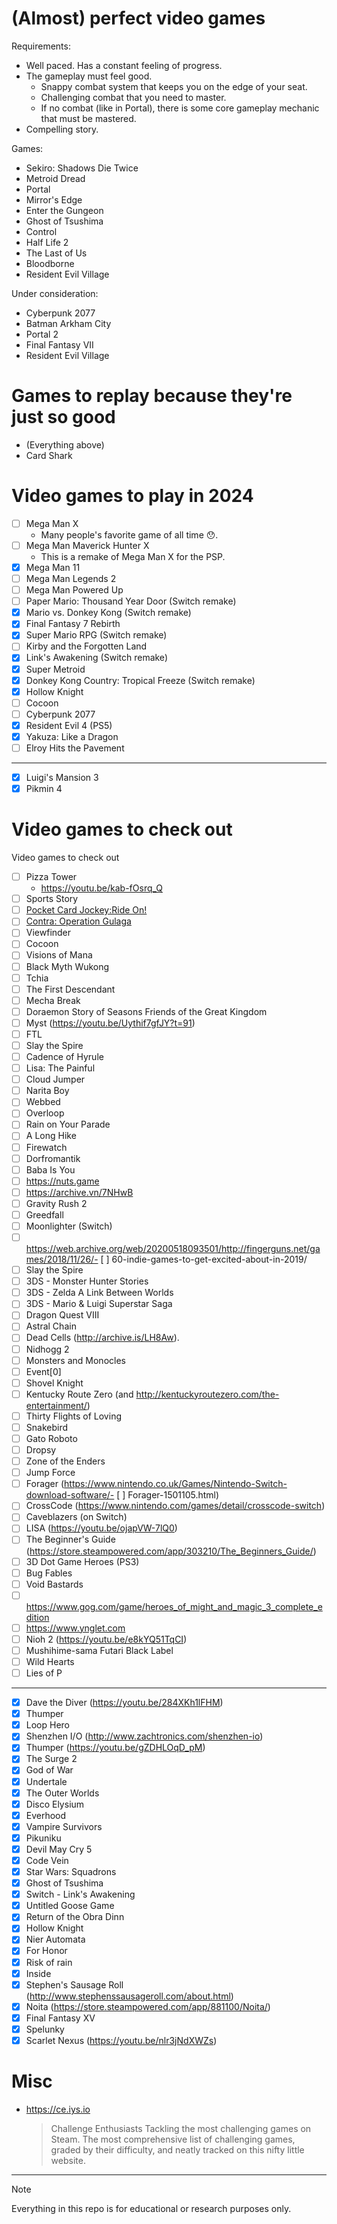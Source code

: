 # (Almost) perfect video games

Requirements:

- Well paced. Has a constant feeling of progress.
- The gameplay must feel good.
  - Snappy combat system that keeps you on the edge of your seat.
  - Challenging combat that you need to master.
  - If no combat (like in Portal), there is some core gameplay mechanic that must be mastered.
- Compelling story.

Games:

- Sekiro: Shadows Die Twice
- Metroid Dread
- Portal
- Mirror's Edge
- Enter the Gungeon
- Ghost of Tsushima
- Control
- Half Life 2
- The Last of Us
- Bloodborne
- Resident Evil Village

Under consideration:

- Cyberpunk 2077
- Batman Arkham City
- Portal 2
- Final Fantasy VII
- Resident Evil Village

# Games to replay because they're just so good

- (Everything above)
- Card Shark

# Video games to play in 2024

- [ ] Mega Man X
  - Many people's favorite game of all time 😯.
- [ ] Mega Man Maverick Hunter X
  - This is a remake of Mega Man X for the PSP.
- [x] Mega Man 11
- [ ] Mega Man Legends 2
- [ ] Mega Man Powered Up
- [ ] Paper Mario: Thousand Year Door (Switch remake)
- [x] Mario vs. Donkey Kong (Switch remake)
- [x] Final Fantasy 7 Rebirth
- [x] Super Mario RPG (Switch remake)
- [ ] Kirby and the Forgotten Land
- [x] Link's Awakening (Switch remake)
- [x] Super Metroid
- [x] Donkey Kong Country: Tropical Freeze (Switch remake)
- [x] Hollow Knight
- [ ] Cocoon
- [ ] Cyberpunk 2077
- [x] Resident Evil 4 (PS5)
- [x] Yakuza: Like a Dragon
- [ ] Elroy Hits the Pavement

---

- [x] Luigi's Mansion 3
- [x] Pikmin 4

# Video games to check out

Video games to check out

- [ ] Pizza Tower
  - https://youtu.be/kab-fOsrq_Q
- [ ] Sports Story
- [ ] [Pocket Card Jockey:Ride On!](https://nintendo.com/us/store/products/pocket-card-jockey-ride-on-switch/)
- [ ] [Contra: Operation Gulaga](https://www.konami.com/games/contra/og/us/en/)
- [ ] Viewfinder
- [ ] Cocoon
- [ ] Visions of Mana
- [ ] Black Myth Wukong
- [ ] Tchia
- [ ] The First Descendant
- [ ] Mecha Break
- [ ] Doraemon Story of Seasons Friends of the Great Kingdom
- [ ] Myst (https://youtu.be/Uythif7gfJY?t=91)
- [ ] FTL
- [ ] Slay the Spire
- [ ] Cadence of Hyrule
- [ ] Lisa: The Painful
- [ ] Cloud Jumper
- [ ] Narita Boy
- [ ] Webbed
- [ ] Overloop
- [ ] Rain on Your Parade
- [ ] A Long Hike
- [ ] Firewatch
- [ ] Dorfromantik
- [ ] Baba Is You
- [ ] https://nuts.game
- [ ] https://archive.vn/7NHwB
- [ ] Gravity Rush 2
- [ ] Greedfall
- [ ] Moonlighter (Switch)
- [ ] https://web.archive.org/web/20200518093501/http://fingerguns.net/games/2018/11/26/- [ ] 60-indie-games-to-get-excited-about-in-2019/
- [ ] Slay the Spire
- [ ] 3DS - Monster Hunter Stories
- [ ] 3DS - Zelda A Link Between Worlds
- [ ] 3DS - Mario & Luigi Superstar Saga
- [ ] Dragon Quest VIII
- [ ] Astral Chain
- [ ] Dead Cells (http://archive.is/LH8Aw).
- [ ] Nidhogg 2
- [ ] Monsters and Monocles
- [ ] Event[0]
- [ ] Shovel Knight
- [ ] Kentucky Route Zero (and http://kentuckyroutezero.com/the-entertainment/)
- [ ] Thirty Flights of Loving
- [ ] Snakebird
- [ ] Gato Roboto
- [ ] Dropsy
- [ ] Zone of the Enders
- [ ] Jump Force
- [ ] Forager (https://www.nintendo.co.uk/Games/Nintendo-Switch-download-software/- [ ] Forager-1501105.html)
- [ ] CrossCode (https://www.nintendo.com/games/detail/crosscode-switch)
- [ ] Caveblazers (on Switch)
- [ ] LISA (https://youtu.be/ojapVW-7lQ0)
- [ ] The Beginner's Guide (https://store.steampowered.com/app/303210/The_Beginners_Guide/)
- [ ] 3D Dot Game Heroes (PS3)
- [ ] Bug Fables
- [ ] Void Bastards
- [ ] https://www.gog.com/game/heroes_of_might_and_magic_3_complete_edition
- [ ] https://www.ynglet.com
- [ ] Nioh 2 (https://youtu.be/e8kYQ51TqCI)
- [ ] Mushihime-sama Futari Black Label
- [ ] Wild Hearts
- [ ] Lies of P

---

- [x] Dave the Diver (https://youtu.be/284XKh1lFHM)
- [x] Thumper
- [x] Loop Hero
- [x] Shenzhen I/O (http://www.zachtronics.com/shenzhen-io)
- [x] Thumper (https://youtu.be/gZDHLOqD_pM)
- [x] The Surge 2
- [x] God of War
- [x] Undertale
- [x] The Outer Worlds
- [x] Disco Elysium
- [x] Everhood
- [x] Vampire Survivors
- [x] Pikuniku
- [x] Devil May Cry 5
- [x] Code Vein
- [x] Star Wars: Squadrons
- [x] Ghost of Tsushima
- [x] Switch - Link's Awakening
- [x] Untitled Goose Game
- [x] Return of the Obra Dinn
- [x] Hollow Knight
- [x] Nier Automata
- [x] For Honor
- [x] Risk of rain
- [x] Inside
- [x] Stephen's Sausage Roll (http://www.stephenssausageroll.com/about.html)
- [x] Noita (https://store.steampowered.com/app/881100/Noita/)
- [x] Final Fantasy XV
- [x] Spelunky
- [x] Scarlet Nexus (https://youtu.be/nlr3jNdXWZs)

# Misc

- https://ce.iys.io

  > Challenge Enthusiasts
  > Tackling the most challenging games on Steam.
  > The most comprehensive list of challenging games, graded by their difficulty, and neatly tracked on this nifty little website.

---

> [!NOTE]
> Everything in this repo is for educational or research purposes only.
